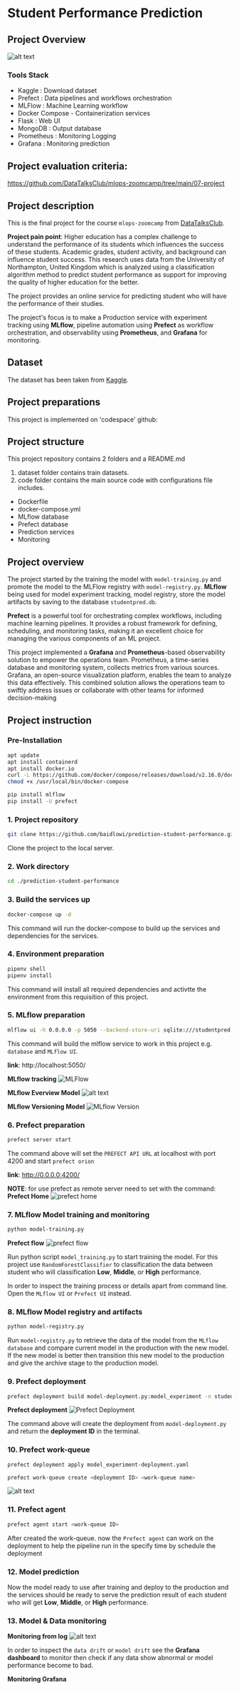 # Student Performance Prediction

## Project Overview

![alt text](image/image12.png)

### Tools Stack
- Kaggle : Download dataset
- Prefect : Data pipelines and workflows orchestration
- MLFlow : Machine Learning workflow
- Docker Compose - Containerization services
- Flask : Web UI
- MongoDB : Output database
- Prometheus : Monitoring Logging
- Grafana : Monitoring prediction

## Project evaluation criteria:
https://github.com/DataTalksClub/mlops-zoomcamp/tree/main/07-project

## Project description

This is the final project for the course `mlops-zoomcamp` from [DataTalksClub](https://github.com/DataTalksClub/mlops-zoomcamp).

**Project pain point**:
Higher education has a complex challenge to understand the performance of its students which influences the success of these students. Academic grades, student activity, and background can influence student success. This research uses data from the University of Northampton, United Kingdom which is analyzed using a classification algorithm method to predict student performance as support for improving the quality of higher education for the better. 

The project provides an online service for predicting student who will have the performance of their studies.

The project's focus is to make a Production service with experiment tracking using **MLflow**, pipeline automation using **Prefect** as workflow orchestration, and observability using **Prometheus**, and **Grafana** for monitoring.

## Dataset

The dataset has been taken from [Kaggle](https://www.kaggle.com/datasets/aljarah/xAPI-Edu-Data). 

## Project preparations

This project is implemented on 'codespace' github:

## Project structure

This project repository contains 2 folders and a README.md

1. dataset folder contains train datasets.
2. code folder contains the main source code with configurations file includes.

  - Dockerfile
  - docker-compose.yml
  - MLflow database
  - Prefect database
  - Prediction services
  - Monitoring

## Project overview

The project started by the training the model with `model-training.py` and promote the model to the MLFlow registry with `model-registry.py`. **MLflow** being used for model experiment tracking, model registry, store the model artifacts by saving to the database `studentpred.db`. 

**Prefect** is a powerful tool for orchestrating complex workflows, including machine learning pipelines. It provides a robust framework for defining, scheduling, and monitoring tasks, making it an excellent choice for managing the various components of an ML project.

This project implemented a **Grafana** and **Prometheus**-based observability solution to empower the operations team. Prometheus, a time-series database and monitoring system, collects metrics from various sources. Grafana, an open-source visualization platform, enables the team to analyze this data effectively. This combined solution allows the operations team to swiftly address issues or collaborate with other teams for informed decision-making
  
## Project instruction

### Pre-Installation

```bash
apt update
apt install containerd
apt install docker.io
curl -L https://github.com/docker/compose/releases/download/v2.16.0/docker-compose-$(uname -s)-$(uname -m) -o /usr/local/bin/docker-compose
chmod +x /usr/local/bin/docker-compose

pip install mlflow
pip install -U prefect
```

### 1. Project repository

```bash
git clone https://github.com/baidlowi/prediction-student-performance.git
```

Clone the project to the local server.

### 2. Work directory

```bash
cd ./prediction-student-performance
```

### 3. Build the services up

```bash
docker-compose up -d
```

This command will run the docker-compose to build up the services and dependencies for the services.

### 4. Environment preparation

```bash
pipenv shell
pipenv install
```

This command will install all required dependencies and activtte the environment from this requisition of this project.

### 5. MLflow preparation

```bash
mlflow ui -h 0.0.0.0 -p 5050 --backend-store-uri sqlite:///studentpred.db --default-artifact-root ./mlops
```

This command will build the mlflow service to work in this project e.g. `database` and `MLflow UI`.

**link**: http://localhost:5050/

**MLflow tracking**
![MLFlow](image/image-9.png)

**MLflow Everview Model**
![alt text](image/image-10.png)

**MLflow Versioning Model**
![MLflow Version](image/image-11.png)


### 6. Prefect preparation

```bash
prefect server start
```

The command above will set the `PREFECT API URL` at localhost with port 4200 and start `prefect orion` 

**link**: http://0.0.0.0:4200/

**NOTE**: for use prefect as remote server need to set with the command:
**Prefect Home**
![prefect  home](image/image.png)

### 7. MLflow Model training and monitoring

```bash
python model-training.py
```

**Prefect flow**
![prefect flow](image/image-3.png)

Run python script `model_training.py` to start training the model. For this project use `RandomForestClassifier` to classification the data between student who will classification **Low**,  **Middle**, or **High** performance.

In order to inspect the training process or details apart from command line. Open the `MLflow UI` or `Prefect UI` instead.

### 8. MLflow Model registry and artifacts

```bash
python model-registry.py
```

Run `model-registry.py` to retrieve the data of the model from the `MLflow database` and compare current model in the production with the new model. If the new model is better then transition this new model to the production and give the archive stage to the production model.

### 9. Prefect deployment

```bash
prefect deployment build model-deployment.py:model_experiment -n studentpred
```

**Prefect deployment**
![Prefect Deployment](image/image-4.png)

The command above will create the deployment from `model-deployment.py` and return the **deployment ID** in the terminal.

### 10. Prefect work-queue

```bash
prefect deployment apply model_experiment-deployment.yaml
```
```bash
prefect work-queue create <deployment ID> <work-queue name>
```
![alt text](image/image-6.png)

### 11. Prefect agent

```bash
prefect agent start <work-queue ID>
```

After created the work-queue. now the `Prefect agent` can work on the deployment to help the pipeline run in the specify time by schedule the deployment

### 12. Model prediction

Now the model ready to use after training and deploy to the production and the services should be ready to serve the prediction result of each student who will get **Low**,  **Middle**, or **High** performance.

### 13. Model & Data monitoring

**Monitoring from log**
![alt text](image/image-8.png)

In order to inspect the `data drift` or `model drift` see the **Grafana dashboard** to monitor then check if any data show abnormal or model performance become to bad.

**Monitoring Grafana**


